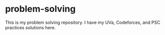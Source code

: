problem-solving
===============
This is my problem solving repository.
I have my UVa, Codeforces, and PSC practices solutions here.
